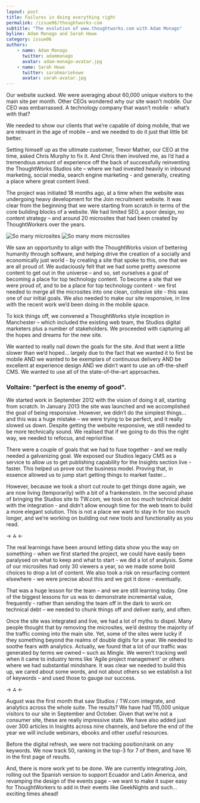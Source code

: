 ```yaml
---
layout: post
title: Failures in doing everything right
permalink: /issue06/thoughtworks-com
subtitle: "The evolution of www.thoughtworks.com with Adam Monago"
byline: Adam Monago and Sarah Howe
category: issue06
authors:
    - name: Adam Monago
      twitter: adammonago
      avatar: adam-monago-avatar.jpg
    - name: Sarah Howe
      twitter: sarahmariehowe
      avatar: sarah-avatar.jpg
---
```

Our website sucked. We were averaging about 60,000 unique visitors to the main site per month. Other CEOs wondered why our site wasn’t mobile. Our CEO was embarrassed. A technology company that wasn’t mobile - what’s with that? 
 
We needed to show our clients that we’re capable of doing mobile, that we are relevant in the age of mobile  – and we needed to do it just that little bit better.
 
Setting himself up as the ultimate customer, Trevor Mather, our CEO at the time, asked Chris Murphy to fix it. And Chris then involved me, as I’d had a tremendous amount of experience off the back of successfully reinventing the ThoughtWorks Studios site – where we had invested heavily in inbound marketing, social media, search engine marketing - and generally, creating a place where great content lived.
 
The project was initiated 18 months ago, at a time when the website was undergoing heavy development for the Join recruitment website. It was clear from the beginning that we were starting from scratch in terms of the core building blocks of a website. We had limited SEO, a poor design, no content strategy – and around 20 microsites that had been created by ThoughtWorkers over the years.

![So many microsites](/p2/images/p2-micro.jpg)
![So many more microsites](/p2/images/tw.com/microsites2.jpg)

We saw an opportunity to align with the ThoughtWorks vision of bettering humanity through software, and helping drive the creation of a socially and economically just world - by creating a site that spoke to this, one that we are all proud of. We audaciously felt that we had some pretty awesome content to get out in the universe – and so, set ourselves a goal of becoming a place for top technology content. To become a site that we were proud of, and to be a place for top technology content - we first needed to merge all the microsites into one clean, cohesive site - this was one of our initial goals. We also needed to make our site responsive, in line with the recent work we’d been doing in the mobile space. 

To kick things off, we convened a ThoughtWorks style inception in Manchester – which included the existing web team, the Studios digital marketers plus a number of stakeholders. We proceeded with capturing all the hopes and dreams for the new site.
 
We wanted to really nail down the goals for the site. And that went a little slower than we’d hoped… largely due to the fact that we wanted it to first be mobile AND we wanted to be exemplars of continuous delivery AND be excellent at experience design AND we didn’t want to use an off-the-shelf CMS. We wanted to use all of the state-of-the-art approaches.


### Voltaire: "perfect is the enemy of good". 
We started work in September 2012 with the vision of doing it all, starting from scratch. In January 2013 the site was launched and we accomplished the goal of being responsive. However, we didn’t do the simplest things… and this was a huge mistake – we were trying to be perfect, and it really slowed us down. Despite getting the website responsive, we still needed to be more technically sound. We realised that if we going to do this the right way, we needed to refocus, and reprioritise. 

There were a couple of goals that we had to fuse together - and we really needed a galvanizing goal. We exposed our Studios legacy CMS as a service to allow us to get publishing capability for the Insights section live - faster. This helped us prove out the business model. Proving that, in essence allowed us to jump start getting things to market faster...

However, because we took a short cut route to get things done again, we are now living (temporarily) with a bit of a frankenstein. In the second phase of bringing the Studios site to TW.com, we took on too much technical debt with the integration - and didn’t allow enough time for the web team to build a more elegant solution. This is not a place we want to stay in for too much longer, and we’re working on building out new tools and functionality as you read.  

-> ⁂ <-

The real learnings have been around letting data show you the way on something - when we first started the project, we could have easily been paralysed on what to keep and what to start - we did a lot of analysis. Some of our microsites had only 30 viewers a year, so we made some bold choices to drop a lot of content. We also took a risk on resurfacing content elsewhere - we were precise about this and we got it done - eventually. 

That was a huge lesson for the team – and we are still learning today. One of the biggest lessons for us was to demonstrate incremental value, frequently - rather than sending the team off in the dark to work on technical debt – we needed to chunk things off and deliver early, and often. 

Once the site was integrated and live, we had a lot of myths to dispel. Many people thought that by removing the microsites, we’d destroy the majority of the traffic coming into the main site. Yet, some of the sites were lucky if they something beyond the realms of double digits for a year. We needed to soothe fears with analytics. Actually, we found that a lot of our traffic was generated by terms we owned – such as Mingle. We weren’t tracking well when it came to industry terms like 'Agile project management' or others where we had substantial mindshare. It was clear we needed to build this up, we cared about some words, and not about others so we establish a list of keywords – and used those to gauge our success. 

-> ⁂ <-

August was the first month that saw Studios / TW.com integrate, and analytics across the whole suite. The results? We have had 115,000 unique visitors to our site in September and October. Given that we’re not a consumer site, these are really impressive stats.  We have also added just over 300 articles in Insights across nine channels, and before the end of the year we will include webinars, ebooks and other useful resources. 

Before the digital refresh, we were not tracking position/rank on any keywords. We now track 50, ranking in the top-3 for 7 of them, and have 16 in the first page of results.
 
And, there is more work yet to be done. We are currently integrating Join, rolling out the Spanish version to support Ecuador and Latin America, and revamping the design of the events page – we want to make it super easy for ThoughtWorkers to add in their events like GeekNights and such… exciting times ahead! 
